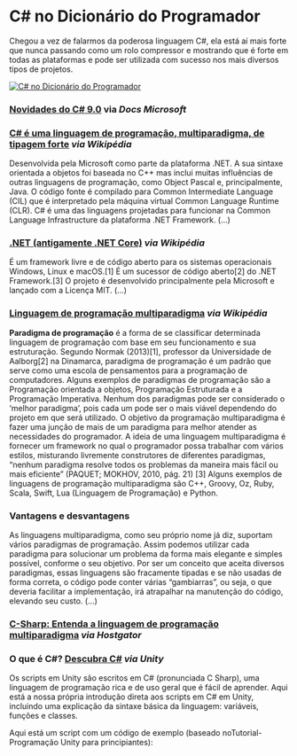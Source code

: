 # C# no Dicionário do Programador 

Chegou a vez de falarmos da poderosa linguagem C#, ela está aí mais forte que nunca passando como um rolo compressor e mostrando que é forte em todas as plataformas e pode ser utilizada com sucesso nos mais diversos tipos de projetos. 

[![C# no Dicionário do Programador](http://img.youtube.com/vi/NXVQasys0B8/0.jpg)](http://www.youtube.com/watch?v=NXVQasys0B8 "C# no Dicionário do Programador") 

### [Novidades do C# 9.0](https://docs.microsoft.com/pt-br/dotnet/csharp/whats-new/csharp-9) via _Docs Microsoft_

### [C# é uma linguagem de programação, multiparadigma, de tipagem forte](https://pt.wikipedia.org/wiki/C_Sharp) _via Wikipédia_

Desenvolvida pela Microsoft como parte da plataforma .NET. A sua sintaxe orientada a objetos foi baseada no C++ mas inclui muitas influências de outras linguagens de programação, como Object Pascal e, principalmente, Java. O código fonte é compilado para Common Intermediate Language (CIL) que é interpretado pela máquina virtual Common Language Runtime (CLR). C# é uma das linguagens projetadas para funcionar na Common Language Infrastructure da plataforma .NET Framework. (...)

### [.NET (antigamente .NET Core)](https://pt.wikipedia.org/wiki/.NET) _via Wikipédia_

É um framework livre e de código aberto para os sistemas operacionais Windows, Linux e macOS.[1] É um sucessor de código aberto[2] do .NET Framework.[3] O projeto é desenvolvido principalmente pela Microsoft e lançado com a Licença MIT. (...)

### [Linguagem de programação multiparadigma](https://pt.wikipedia.org/wiki/Linguagem_de_programa%C3%A7%C3%A3o_multiparadigma) _via Wikipédia_

**Paradigma de programação** é a forma de se classificar determinada linguagem de programação com base em seu funcionamento e sua estruturação. Segundo Normak (2013)[1], professor da Universidade de Aalborg[2] na Dinamarca, paradigma de programação é um padrão que serve como uma escola de pensamentos para a programação de computadores. Alguns exemplos de paradigmas de programação são a Programação orientada a objetos, Programação Estruturada e a Programação Imperativa. Nenhum dos paradigmas pode ser considerado o ‘melhor paradigma’, pois cada um pode ser o mais viável dependendo do projeto em que será utilizado. O objetivo da programação multiparadigma é fazer uma junção de mais de um paradigma para melhor atender as necessidades do programador. A ideia de uma linguagem multiparadigma é fornecer um framework no qual o programador possa trabalhar com vários estilos, misturando livremente construtores de diferentes paradigmas, “nenhum paradigma resolve todos os problemas da maneira mais fácil ou mais eficiente” (PAQUET; MOKHOV, 2010, pág. 21) [3] Alguns exemplos de linguagens de programação multiparadigma são C++, Groovy, Oz, Ruby, Scala, Swift, Lua (Linguagem de Programação) e Python.

### Vantagens e desvantagens

As linguagens multiparadigma, como seu próprio nome já diz, suportam vários paradigmas de programação. Assim podemos utilizar cada paradigma para solucionar um problema da forma mais elegante e simples possível, conforme o seu objetivo. Por ser um conceito que aceita diversos paradigmas, essas linguagens são fracamente tipadas e se não usadas de forma correta, o código pode conter várias “gambiarras”, ou seja, o que deveria facilitar a implementação, irá atrapalhar na manutenção do código, elevando seu custo. (...)

### [C-Sharp: Entenda a linguagem de programação multiparadigma](https://www.hostgator.com.br/blog/csharp-linguagem-de-programacao-multiparadigma/) _via Hostgator_

### O que é C#? [Descubra C#](https://unity3d.com/pt/learning-c-sharp-in-unity-for-beginners?_ga=2.70437783.664163583.1609615176-990333098.1609615176) _via Unity_

Os scripts em Unity são escritos em C# (pronunciada C Sharp), uma linguagem de programação rica e de uso geral que é fácil de aprender. Aqui está a nossa própria introdução direta aos scripts em C# em Unity, incluindo uma explicação da sintaxe básica da linguagem: variáveis, funções e classes.

Aqui está um script com um código de exemplo (baseado noTutorial- Programação Unity para principiantes): 



